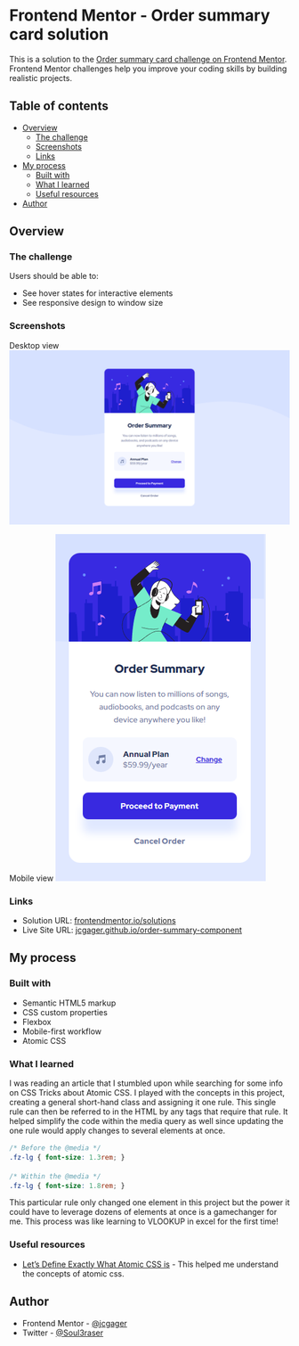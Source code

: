 # Frontend Mentor - Order summary card solution

This is a solution to the [Order summary card challenge on Frontend Mentor](https://www.frontendmentor.io/challenges/order-summary-component-QlPmajDUj). Frontend Mentor challenges help you improve your coding skills by building realistic projects. 

## Table of contents

- [Overview](#overview)
  - [The challenge](#the-challenge)
  - [Screenshots](#screenshot)
  - [Links](#links)
- [My process](#my-process)
  - [Built with](#built-with)
  - [What I learned](#what-i-learned)
  - [Useful resources](#useful-resources)
- [Author](#author)

## Overview

### The challenge

Users should be able to:

- See hover states for interactive elements
- See responsive design to window size

### Screenshots

Desktop view ![Design preview for the order summary component coding challenge](design/desktop_demo.png)

Mobile view ![Design preview for the order summary component coding challenge](design/mobile_demo.png)

### Links

- Solution URL: [frontendmentor.io/solutions](https://www.frontendmentor.io/solutions/order-summary-component-using-flexbox-Gyl-2sBWqt)
- Live Site URL: [jcgager.github.io/order-summary-component](https://jcgager.github.io/order-summary-component/)

## My process

### Built with

- Semantic HTML5 markup
- CSS custom properties
- Flexbox
- Mobile-first workflow
- Atomic CSS

### What I learned

I was reading an article that I stumbled upon while searching for some info on CSS Tricks about Atomic CSS. I played with the concepts in this project, creating a general short-hand class and assigning it one rule. This single rule can then be referred to in the HTML by any tags that require that rule. It helped simplify the code within the media query as well since updating the one rule would apply changes to several elements at once.

```css
/* Before the @media */
.fz-lg { font-size: 1.3rem; }

/* Within the @media */
.fz-lg { font-size: 1.8rem; }
```
This particular rule only changed one element in this project but the power it could have to leverage dozens of elements at once is a gamechanger for me. This process was like learning to VLOOKUP in excel for the first time! 

### Useful resources

- [Let’s Define Exactly What Atomic CSS is](https://css-tricks.com/lets-define-exactly-atomic-css/) - This helped me understand the concepts of atomic css.

## Author

- Frontend Mentor - [@jcgager](https://www.frontendmentor.io/profile/jcgager)
- Twitter - [@Soul3raser](https://www.twitter.com/Soul3raser)
